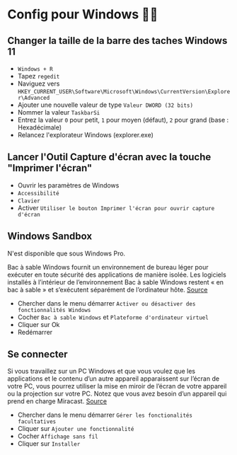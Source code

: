 # Config pour Windows 🐱‍👤

## Changer la taille de la barre des taches Windows 11

- `Windows + R`
- Tapez `regedit`
- Naviguez vers `HKEY_CURRENT_USER\Software\Microsoft\Windows\CurrentVersion\Explorer\Advanced`
- Ajouter une nouvelle valeur de type `Valeur DWORD (32 bits)`
- Nommer la valeur `TaskbarSi`
- Entrez la valeur `0` pour petit, `1` pour moyen (défaut), `2` pour grand (base : Hexadécimale)
- Relancez l'explorateur Windows (explorer.exe)

## Lancer l'Outil Capture d'écran avec la touche "Imprimer l'écran"

- Ouvrir les paramètres de Windows
- `Accessibilité`
- `Clavier`
- Activer `Utiliser le bouton Imprimer l'écran pour ouvrir capture d'écran`

## Windows Sandbox

N'est disponible que sous Windows Pro.

Bac à sable Windows fournit un environnement de bureau léger pour exécuter en toute sécurité des applications de manière
isolée. Les logiciels installés à l’intérieur de l’environnement Bac à sable Windows restent « en bac à sable » et
s’exécutent séparément de l’ordinateur
hôte. [Source](https://docs.microsoft.com/fr-fr/windows/security/threat-protection/windows-sandbox/windows-sandbox-overview)

- Chercher dans le menu démarrer `Activer ou désactiver des fonctionnalités Windows`
- Cocher `Bac à sable Windows` et `Plateforme d'ordinateur virtuel`
- Cliquer sur Ok
- Redémarrer

## Se connecter

Si vous travaillez sur un PC Windows et que vous voulez que les applications et le contenu d’un autre appareil
apparaissent sur l’écran de votre PC, vous pourrez utiliser la mise en miroir de l’écran de votre appareil ou la
projection sur votre PC. Notez que vous avez besoin d’un appareil qui prend en charge
Miracast. [Source](https://support.microsoft.com/fr-fr/windows/mise-en-miroir-de-l-%C3%A9cran-et-projection-sur-votre-pc-5af9f371-c704-1c7f-8f0d-fa607551d09c#ID0EBD=Windows_10)

- Chercher dans le menu démarrer `Gérer les fonctionalités facultatives`
- Cliquer sur `Ajouter une fonctionnalité`
- Cocher `Affichage sans fil`
- Cliquer sur `Installer`